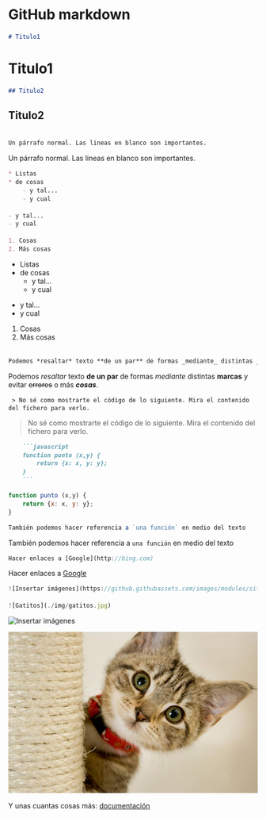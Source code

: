 # GitHub markdown

```markdown
# Titulo1
```
# Titulo1

```markdown
## Titulo2
```
## Titulo2

```markdown

Un párrafo normal. Las lineas en blanco son importantes.

```

Un párrafo normal. Las lineas en blanco son importantes.

```markdown
* Listas
* de cosas
    - y tal...
    - y cual

- y tal...
- y cual

1. Cosas
2. Más cosas
```

* Listas
* de cosas
    - y tal...
    - y cual

- y tal...
- y cual

1. Cosas
2. Más cosas


```markdown

Podemos *resaltar* texto **de un par** de formas _mediante_ distintas __marcas__ y evitar ~~errores~~ o más ***cosas***.

```
Podemos *resaltar* texto **de un par** de formas _mediante_ distintas __marcas__ y evitar ~~errores~~ o más ***cosas***.

```
 > No sé como mostrarte el código de lo siguiente. Mira el contenido del fichero para verlo.
```

 > No sé como mostrarte el código de lo siguiente. Mira el contenido del fichero para verlo.

```markdown
    ```javascript
    function punto (x,y) {
        return {x: x, y: y};
    }
    ```
```

```javascript
function punto (x,y) {
    return {x: x, y: y};
}
```

```javascript
También podemos hacer referencia a `una función` en medio del texto
```
También podemos hacer referencia a `una función` en medio del texto

```javascript
Hacer enlaces a [Google](http://bing.com)
```
Hacer enlaces a [Google](http://bing.com)

```javascript
![Insertar imágenes](https://github.githubassets.com/images/modules/site/about/octocats.webp)

![Gatitos](./img/gatitos.jpg)
```
![Insertar imágenes](https://github.githubassets.com/images/modules/site/about/octocats.webp)

![Gatitos](./img/gatitos.jpg)

Y unas cuantas cosas más: [documentación](https://docs.github.com/en/get-started/writing-on-github/getting-started-with-writing-and-formatting-on-github/basic-writing-and-formatting-syntax)